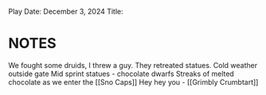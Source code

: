 
Play Date: December 3, 2024
Title: 

# NOTES

We fought some druids, I threw a guy.  They retreated 
statues.  Cold weather outside gate
Mid sprint statues - chocolate dwarfs
Streaks of melted chocolate as we enter the [[Sno Caps]]
Hey hey you - [[Grimbly Crumbtart]]

